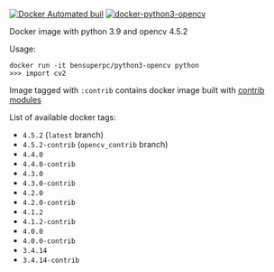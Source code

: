 [![Docker Automated buil](https://img.shields.io/docker/automated/bensuperpc/docker-python3-opencv.svg)]()
[![docker-python3-opencv](https://github.com/Bensuperpc/docker-python3-opencv/actions/workflows/main.yml/badge.svg)](https://github.com/Bensuperpc/docker-python3-opencv/actions/workflows/main.yml)

Docker image with python 3.9 and opencv 4.5.2

Usage:

    docker run -it bensuperpc/python3-opencv python
    >>> import cv2

Image tagged with `:contrib` contains docker image built with [contrib modules](https://github.com/opencv/opencv_contrib/)

List of available docker tags:

- `4.5.2` (`latest` branch)
- `4.5.2-contrib` (`opencv_contrib` branch)
- `4.4.0`
- `4.4.0-contrib`
- `4.3.0`
- `4.3.0-contrib`
- `4.2.0`
- `4.2.0-contrib`
- `4.1.2`
- `4.1.2-contrib`
- `4.0.0`
- `4.0.0-contrib`
- `3.4.14`
- `3.4.14-contrib`

